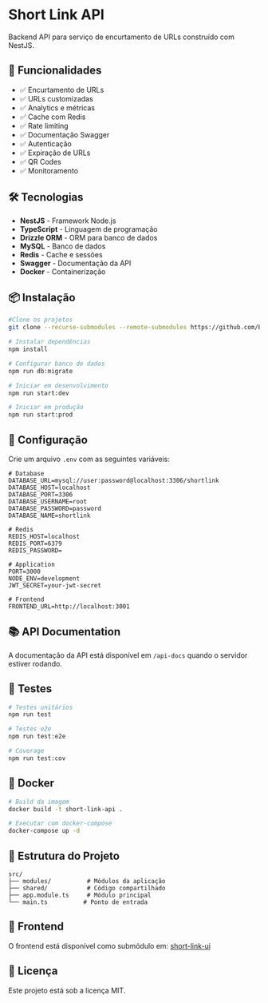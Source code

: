 # Short Link API

Backend API para serviço de encurtamento de URLs construído com NestJS.

## 🚀 Funcionalidades

- ✅ Encurtamento de URLs
- ✅ URLs customizadas
- ✅ Analytics e métricas
- ✅ Cache com Redis
- ✅ Rate limiting
- ✅ Documentação Swagger
- ✅ Autenticação
- ✅ Expiração de URLs
- ✅ QR Codes
- ✅ Monitoramento

## 🛠️ Tecnologias

- **NestJS** - Framework Node.js
- **TypeScript** - Linguagem de programação
- **Drizzle ORM** - ORM para banco de dados
- **MySQL** - Banco de dados
- **Redis** - Cache e sessões
- **Swagger** - Documentação da API
- **Docker** - Containerização

## 📦 Instalação

```bash
#Clone os projetos
git clone --recurse-submodules --remote-submodules https://github.com/BOThiago/short-link-api.git
```

```bash
# Instalar dependências
npm install

# Configurar banco de dados
npm run db:migrate

# Iniciar em desenvolvimento
npm run start:dev

# Iniciar em produção
npm run start:prod
```

## 🔧 Configuração

Crie um arquivo `.env` com as seguintes variáveis:

```env
# Database
DATABASE_URL=mysql://user:password@localhost:3306/shortlink
DATABASE_HOST=localhost
DATABASE_PORT=3306
DATABASE_USERNAME=root
DATABASE_PASSWORD=password
DATABASE_NAME=shortlink

# Redis
REDIS_HOST=localhost
REDIS_PORT=6379
REDIS_PASSWORD=

# Application
PORT=3000
NODE_ENV=development
JWT_SECRET=your-jwt-secret

# Frontend
FRONTEND_URL=http://localhost:3001
```

## 📚 API Documentation

A documentação da API está disponível em `/api-docs` quando o servidor estiver rodando.

## 🧪 Testes

```bash
# Testes unitários
npm run test

# Testes e2e
npm run test:e2e

# Coverage
npm run test:cov
```

## 🐳 Docker

```bash
# Build da imagem
docker build -t short-link-api .

# Executar com docker-compose
docker-compose up -d
```

## 📁 Estrutura do Projeto

```
src/
├── modules/          # Módulos da aplicação
├── shared/           # Código compartilhado
├── app.module.ts     # Módulo principal
└── main.ts          # Ponto de entrada
```

## 🤝 Frontend

O frontend está disponível como submódulo em: [short-link-ui](https://github.com/BOThiago/short-link-ui)

## 📄 Licença

Este projeto está sob a licença MIT.
